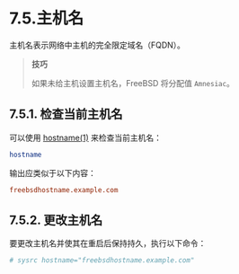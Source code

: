 # 7.5.主机名

主机名表示网络中主机的完全限定域名（FQDN）。

>**技巧**
>
> 如果未给主机设置主机名，FreeBSD 将分配值 `Amnesiac`。

## 7.5.1. 检查当前主机名

可以使用 [hostname(1)](https://man.freebsd.org/cgi/man.cgi?query=hostname&sektion=1&format=html) 来检查当前主机名：

```sh
hostname
```

输出应类似于以下内容：

```ini
freebsdhostname.example.com
```

## 7.5.2. 更改主机名

要更改主机名并使其在重启后保持持久，执行以下命令：

```sh
# sysrc hostname="freebsdhostname.example.com"
```
